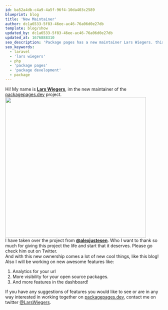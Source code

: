 ```yaml
---
id: ba52a4db-c4a9-4a5f-96f4-10da403c2589
blueprint: blog
title: 'New Maintainer'
author: dc1a6533-5f83-46ee-ac46-76a06d0e27db
template: blog/show
updated_by: dc1a6533-5f83-46ee-ac46-76a06d0e27db
updated_at: 1676888310
seo_description: 'Package pages has a new maintainer Lars Wiegers. this blog post explains his goals for the project.'
seo_keywords:
  - laravel
  - 'lars wiegers'
  - php
  - 'package pages'
  - 'package development'
  - package
---
```

<div class="flex items-center justify-center flex-col md:flex-row">
    <div class="py-4 md:py-0 md:pr-16">
        Hi! My name is <a href="https://twitter.com/LarsWiegers" class="underline"><b>Lars Wiegers</b></a>, 
        im the new maintainer of the <a href="https://packagepages.dev" class="underline">packagepages.dev</a> project.
    </div>
    <div>
        <a href="https://twitter.com/LarsWiegers" class="float-right">
            <img src="/assets/profile-pic-lars.jpg" class="rounded-full" style="width: 450px;">
        </a>
    </div>
</div>

<div class="text-left pt-8">
    I have taken over the project from <a href="https://twitter.com/alexjustesen" class="underline"><b>@alexjustesen</b></a>. 
    Who I want to thank so much for giving this project the life and start that it deserves.
    Please go check him out on Twitter. 
</div>

<div class="text-left pt-8">
    And with this new ownership comes a lot of new cool things, like this blog!
</div>

<div class="text-left pt-8">
    Also I will be working on new awesome features like:
    <ol class="mt-4 list-disc ml-5">
        <li>
            Analytics for your url
        </li>
        <li>
            More visibility for your open source packages.
        </li>
        <li>
            And more features in the dashboard!
        </li>
    </ol>
    <p class="pt-8">
        If you have any suggestions of features you would like to see or are 
        in any way interested in working together on <a href="https://packagepages.dev" class="underline">packagepages.dev</a>, contact me on twitter <a href="https://twitter.com/LarsWiegers" class="underline">@LarsWiegers</a>.
    </p> 
</div>